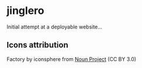 # jinglero

Initial attempt at a deployable website...

## Icons attribution

Factory by iconsphere from <a href="https://thenounproject.com/browse/icons/term/factory/" target="_blank" title="Factory Icons">Noun Project</a> (CC BY 3.0)
